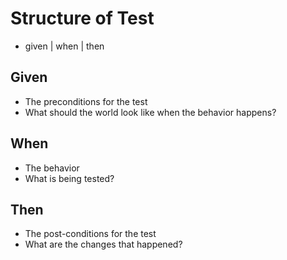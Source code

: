 # Structure of Test

- given | when | then

## Given

- The preconditions for the test
- What should the world look like when the behavior happens?

## When

- The behavior
- What is being tested?

## Then

- The post-conditions for the test
- What are the changes that happened?
